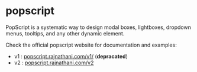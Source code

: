 popscript
=========

PopScript is a systematic way to design modal boxes, lightboxes, dropdown menus, tooltips, and any other dynamic element.


Check the official popscript website for documentation and examples:

- v1 : [popscript.rajnathani.com/v1/](http://popscript.rajnathani.com/v1) (**depracated**)
- v2 : [popscript.rajnathani.com/v2](http://popscript.rajnathani.com/v2)
